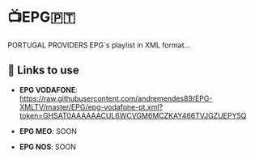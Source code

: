 # 📺EPG🇵🇹

PORTUGAL PROVIDERS EPG´s playlist in XML format...


## 🔗 Links to use 


* **EPG VODAFONE**: <https://raw.githubusercontent.com/andremendes89/EPG-XMLTV/master/EPG/epg-vodafone-pt.xml?token=GHSAT0AAAAAACUL6WCVGM6MCZKAY466TVJGZUEPY5Q>

* **EPG MEO**: SOON

* **EPG NOS**: SOON
